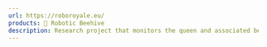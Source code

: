 ```yaml
---
url: https://roboroyale.eu/
products: 🧿 Robotic Beehive
description: Research project that monitors the queen and associated bees using a robot
---
```

